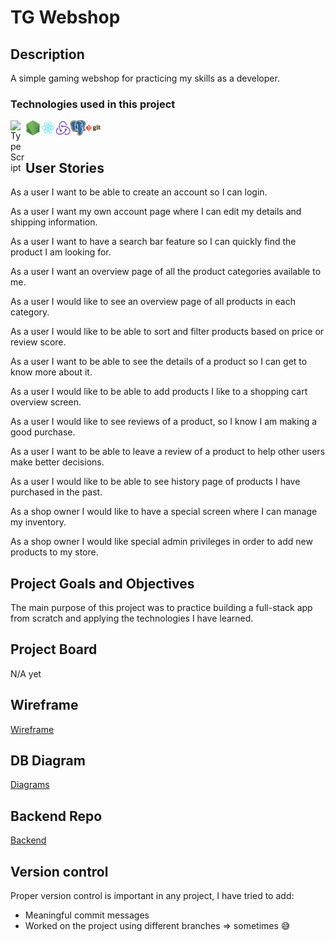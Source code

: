 # TG Webshop

## Description
A simple gaming webshop for practicing my skills as a developer.

### Technologies used in this project

<img align="left" alt="TypeScript" width="24px" src="https://upload.wikimedia.org/wikipedia/commons/thumb/4/4c/Typescript_logo_2020.svg/1200px-Typescript_logo_2020.svg.png" />
<img align="left" alt="Node.js" width="24px" src="https://raw.githubusercontent.com/github/explore/80688e429a7d4ef2fca1e82350fe8e3517d3494d/topics/nodejs/nodejs.png" />
<img align="left" alt="React" width="24px" src="https://raw.githubusercontent.com/github/explore/80688e429a7d4ef2fca1e82350fe8e3517d3494d/topics/react/react.png" />
<img align="left" alt="Redux" width="24px" src="https://raw.githubusercontent.com/github/explore/80688e429a7d4ef2fca1e82350fe8e3517d3494d/topics/redux/redux.png" />
<img align="left" alt="PostGres" width="24px" src="https://raw.githubusercontent.com/github/explore/80688e429a7d4ef2fca1e82350fe8e3517d3494d/topics/postgresql/postgresql.png" />
<img align="left" alt="Git" width="24px" src="https://raw.githubusercontent.com/github/explore/80688e429a7d4ef2fca1e82350fe8e3517d3494d/topics/git/git.png" />
<br/> <br/>


## User Stories

As a user I want to be able to create an account so I can login. 

As a user I want my own account page where I can edit my details and shipping information. 

As a user I want to have a search bar feature so I can quickly find the product I am looking for. 

As a user I want an overview page of all the product categories available to me. 

As a user I would like to see an overview page of all products in each category. 

As a user I would like to be able to sort and filter products based on price or review score. 

As a user I want to be able to see the details of a product so I can get to know more about it. 

As a user I would like to be able to add products I like to a shopping cart overview screen. 

As a user I would like to see reviews of a product, so I know I am making a good purchase. 

As a user I want to be able to leave a review of a product to help other users make better decisions. 

As a user I would like to be able to see history page of products I have purchased in the past. 

As a shop owner I would like to have a special screen where I can manage my inventory. 

As a shop owner I would like special admin privileges in order to add new products to my store. 

## Project Goals and Objectives

The main purpose of this project was to practice building a full-stack app from scratch and applying 
the technologies I have learned.

## Project Board
N/A yet

## Wireframe

[Wireframe](https://app.diagrams.net/#G19KrxrK5PWc2ihaTSRrD7-1lqivqAoCIu)

## DB Diagram

[Diagrams](https://dbdiagram.io/d/62025a9f85022f4ee5590df4)

## Backend Repo

[Backend](https://github.com/RDOToole89/tg-webshop-backend)

## Version control
Proper version control is important in any project, I have tried to add:

* Meaningful commit messages
* Worked on the project using different branches => sometimes :sweat_smile:





